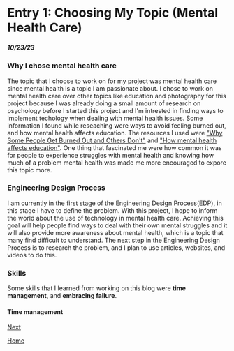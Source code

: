 # Entry 1: Choosing My Topic (Mental Health Care)
##### 10/23/23

### Why I chose mental health care
The topic that I choose to work on for my project was mental health care since mental health is a topic I am passionate about. I chose to work on mental health care over other topics like education and photography for this project because I was already doing a small amount of research on psychology before I started this project and I'm intrested in finding ways to implement techology when dealing with mental health issues. Some information I found while reseaching were ways to avoid feeling burned out, and how mental health affects education. The resources I used were ["Why Some People Get Burned Out and Others Don't"](https://hbr.org/2016/11/why-some-people-get-burned-out-and-others-dont) and ["How mental health affects education"](https://shawmind.org/how-mental-health-affects-education/). One thing that fascinated me were how common it was for people to experience struggles with mental health and knowing how much of a problem mental health was made me more encouraged to expore this topic more.

### Engineering Design Process
I am currently in the first stage of the Engineering Design Process(EDP), in this stage I have to define the problem. With this project, I hope to inform the world about the use of technology in mental health care. Achieving this goal will help people find ways to deal with their own mental struggles and it will also provide more awareness about mental health, which is a topic that many find difficult to understand. The next step in the Engineering Design Process is to research the problem, and I plan to use articles, websites, and videos to do this.

### Skills
Some skills that I learned from working on this blog were **time management**, and **embracing failure**.

#### Time management

[Next](entry02.md)

[Home](../README.md)
